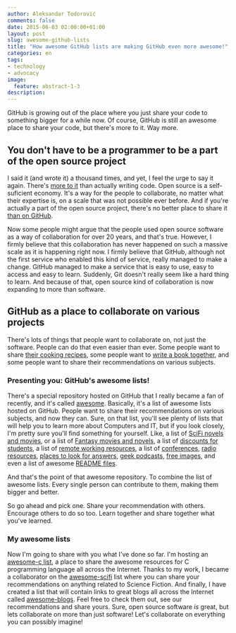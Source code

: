 ```yaml
---
author: Aleksandar Todorović
comments: false
date: 2015-06-03 02:00:00+01:00
layout: post
slug: awesome-github-lists
title: "How awesome GitHub lists are making GitHub even more awesome!"
categories: en
tags:
- technology
- advocacy
image:
  feature: abstract-1-3
description:
---
```


GitHub is growing out of the place where you just share your code to something bigger for a while now. Of course, GitHub is still an awesome place to share your code, but there's more to it. Way more.

## You don't have to be a programmer to be a part of the open source project

I said it (and wrote it) a thousand times, and yet, I feel the urge to say it again. There's [more to it](http://opensource.com/business/14/12/8-ways-contribute-open-source-without-writing-code) than actually writing code. Open source is a self-suficient economy. It's a way for the people to collaborate, no matter what their expertise is, on a scale that was not possible ever before. And if you're actually a part of the open source project, there's no better place to share it [than on GitHub](http://opensource.com/life/15/2/beginners-guide-github).

Now some people might argue that the people used open source software as a way of collaboration for over 20 years, and that's true. However, I firmly believe that this collaboration has never happened on such a massive scale as it is happening right now. I firmly believe that GitHub, although not the first service who enabled this kind of service, really managed to make a change. GitHub managed to make a service that is easy to use, easy to access and easy to learn. Suddenly, Git doesn't really seem like a hard thing to learn. And because of that, open source kind of collaboration is now expanding to more than software.  

## GitHub as a place to collaborate on various projects

There's lots of things that people want to collaborate on, not just the software. People can do that even easier than ever. Some people want to share [their cooking recipes](https://github.com/d2kagw/cooking), some people want to [write a book together](https://github.com/crypto101/book), and some people want to share their recommendations on various subjects.

### Presenting you: GitHub's awesome lists!

There's a special repository hosted on GitHub that I really became a fan of recently, and it's called [awesome](https://github.com/sindresorhus/awesome). Basically, it's a list of awesome lists hosted on GitHub. People want to share their recommendations on various subjects, and now they can. Sure, on that list, you'll see plenty of lists that will help you to learn more about Computers and IT, but if you look closely, I'm pretty sure you'll find something for yourself. Like, a list of [SciFi novels and movies](https://github.com/sindresorhus/awesome-scifi), or a list of [Fantasy movies and novels](https://github.com/RichardLitt/awesome-fantasy), a list of [discounts for students](https://github.com/najela/discount-for-student-dev), a list of [remote working resources](https://github.com/lukasz-madon/awesome-remote-job),
a list of [conferences](https://github.com/RichardLitt/awesome-conferences), [radio resources](https://github.com/kyleterry/awesome-radio), [places to look for answers](https://github.com/jugoncalves/awesome-answers), [geek podcasts](https://github.com/cv/awesome-geek-podcasts), [free images](https://github.com/heyalexej/awesome-images), and even a list of awesome [README files](https://github.com/matiassingers/awesome-readme).

And that's the point of that awesome repository. To combine the list of awesome lists. Every single person can contribute to them, making them bigger and better.

So go ahead and pick one. Share your recommendation with others. Encourage others to do so too. Learn together and share together what you've learned.

### My awesome lists

Now I'm going to share with you what I've done so far. I'm hosting an [awesome-c list](https://github.com/aleksandar-todorovic/awesome-c), a place to share the awesome resources for C programming language all across the Internet. Thanks to my work, I became a collaborator on the [awesome-scifi](https://github.com/sindresorhus/awesome-scifi) list where you can share your recommendations on anything related to Science Fiction. And finally, I have created a list that will contain links to great blogs all across the Internet called [awesome-blogs](https://github.com/aleksandar-todorovic/awesome-blogs). Feel free to check them out, see our recommendations and share yours. Sure, open source software _is_ great, but lets collaborate on more than just software! Let's collaborate on everything you can possibly imagine!
